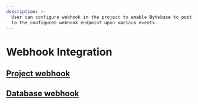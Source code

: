 ```yaml
---
description: >-
  User can configure webhook in the project to enable Bytebase to post messages
  to the configured webhook endpoint upon various events.
---
```


# Webhook Integration

## [Project webhook](project-webhook.md)

## [Database webhook](database-webhook.md)
